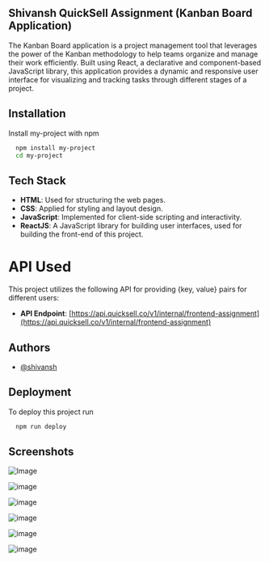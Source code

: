 ## Shivansh QuickSell Assignment (Kanban Board Application)

The Kanban Board application is a project management tool that leverages the power of the Kanban methodology to help teams organize and manage their work efficiently. Built using React, a declarative and component-based JavaScript library, this application provides a dynamic and responsive user interface for visualizing and tracking tasks through different stages of a project.


## Installation

Install my-project with npm

```bash
  npm install my-project
  cd my-project
```
    
## Tech Stack

- **HTML**: Used for structuring the web pages.
- **CSS**: Applied for styling and layout design.
- **JavaScript**: Implemented for client-side scripting and interactivity.
- **ReactJS**: A JavaScript library for building user interfaces, used for building the front-end of this project.

# API Used

This project utilizes the following API for providing {key, value} pairs for different users:

- **API Endpoint**: [https://api.quicksell.co/v1/internal/frontend-assignment](https://api.quicksell.co/v1/internal/frontend-assignment)



## Authors

- [@shivansh](https://github.com/shivanshmr17)


## Deployment

To deploy this project run

```bash
  npm run deploy
```

## Screenshots

![Image](https://github.com/dewan2002/Mayank_QuickSell_Assignment/assets/80190765/9762881b-2a97-413c-92b8-bd714832cf0c)

![image](https://github.com/dewan2002/Mayank_QuickSell_Assignment/assets/80190765/729287a4-4390-4f61-bbe4-9a7a693270d0)

![image](https://github.com/dewan2002/Mayank_QuickSell_Assignment/assets/80190765/4b5e68da-4f56-4419-9939-2ea07794e9cf)

![image](https://github.com/dewan2002/Mayank_QuickSell_Assignment/assets/80190765/7bf04cd7-e574-4be9-beca-e419284ffab9)

![image](https://github.com/dewan2002/Mayank_QuickSell_Assignment/assets/80190765/a5e471c7-707a-4c10-a065-8b8d136453ed)

![image](https://github.com/dewan2002/Mayank_QuickSell_Assignment/assets/80190765/ec205939-8f49-4deb-a6b1-792c8a4a2f3a)




